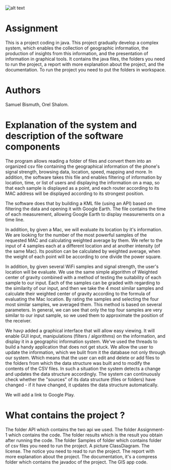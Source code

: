 ![alt text](https://github.com/SamuelBismuth/GIS/blob/master/GISApplication/ScreenShotTablet/MainActivity.png)

# Assignment
This is a project coding in java. This project gradually develop a complex system, which enables the collection of geographic information, the production of insights from this information, and the presentation of information in graphical tools. It contains the java files, the folders you need to run the project, a report with more explanation about the project, and the documentation. To run the project you need to put the folders in workspace.

# Authors
Samuel Bismuth, Orel Shalom.

# Explanation of the system and description of the software components
The program allows reading a folder of files and convert them into an organized csv file containing the geographical information of the phone's signal strength, browsing data, location, speed, mapping and more. In addition, the software takes this file and enables filtering of information by location, time, or list of users and displaying the information on a map, so that each sample is displayed as a point, and each router according to its MAC address will be displayed according to its strongest position.

The software does that by building a KML file (using an API) based on filtering the data and opening it with Google Earth. The file contains the time of each measurement, allowing Google Earth to display measurements on a time line.

In addition, by given a Mac, we will evaluate its location by it's information. We are looking for the number of the most powerful samples of the requested MAC and calculating weighted average by them. We refer to the input of 4 samples each at a different location and at another intensity (of the same Mac). Its position can be calculated by weighted average, when the weight of each point will be according to one divide the power square.

In addition, by given several WiFi samples and signal strength, the user's location will be evaluate. We use the same simple algorithm of Weighted center of gravity combined with a method of testing the suitability of each sample to our input. Each of the samples can be graded with regarding to the similarity of our input, and then we take the 4 most similar samples and calculate their weighted center of gravity according to the formula of evaluating the Mac location. By rating the samples and selecting the four most similar samples, we averaged them. This method is based on several parameters. In general, we can see that only the top four samples are very similar to our input sample, so we used them to approximate the position of the receiver.

We havק added a graphical interface that will allow easy viewing. It will enable GUI input, manipulations (filters / algorithms) on the information, and display it in a geographic information system. We've used the threads to build a handy application that does not get stuck. We allow the user to update the information, which we bulit from it the database not only through our system. Which means that the user can edit and delete or add files to the folders from which the data structure was built and to modify the contents of the CSV files. In such a situation the system detects a change and updates the data structure accordingly. The system can continuously check whether the "sources" of its data structure (files or folders) have changed - if it have changed, it updates the data structure automatically.

We will add a link to Google Play.

# What contains the project ?
The folder API which contains the two api we used.
The folder Assignment-1 which contains the code.
The folder results which is the result you obtain after running the code.
The folder Samples of folder which contains folder of csv files you need to run the project.
A picture ClassDiagram.
The license.
The notice you need to read to run the project.
The report with more explanation about the project.
The documentation, it's a compress folder which contains the javadoc of the project.
The GIS app code.
